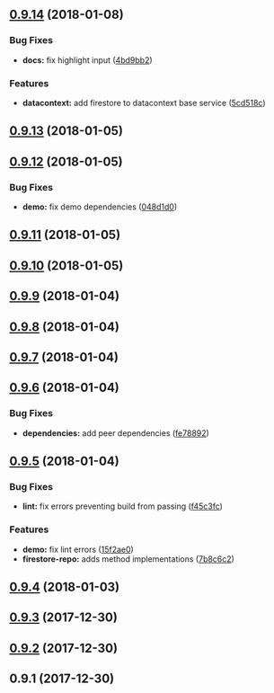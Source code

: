 <a name="0.9.14"></a>
## [0.9.14](https://github.com/alfredoperez/ngx-datacontext/compare/v0.9.13...v0.9.14) (2018-01-08)


### Bug Fixes

* **docs:** fix highlight input  ([4bd9bb2](https://github.com/alfredoperez/ngx-datacontext/commit/4bd9bb2))


### Features

* **datacontext:** add firestore to datacontext base service ([5cd518c](https://github.com/alfredoperez/ngx-datacontext/commit/5cd518c))



<a name="0.9.13"></a>
## [0.9.13](https://github.com/alfredoperez/ngx-datacontext/compare/v0.9.12...v0.9.13) (2018-01-05)



<a name="0.9.12"></a>
## [0.9.12](https://github.com/alfredoperez/ngx-datacontext/compare/v0.9.11...v0.9.12) (2018-01-05)


### Bug Fixes

* **demo:** fix demo dependencies ([048d1d0](https://github.com/alfredoperez/ngx-datacontext/commit/048d1d0))



<a name="0.9.11"></a>
## [0.9.11](https://github.com/alfredoperez/ngx-datacontext/compare/v0.9.10...v0.9.11) (2018-01-05)



<a name="0.9.10"></a>
## [0.9.10](https://github.com/alfredoperez/ngx-datacontext/compare/v0.9.9...v0.9.10) (2018-01-05)



<a name="0.9.9"></a>
## [0.9.9](https://github.com/alfredoperez/ngx-datacontext/compare/v0.9.8...v0.9.9) (2018-01-04)



<a name="0.9.8"></a>
## [0.9.8](https://github.com/alfredoperez/ngx-datacontext/compare/v0.9.7...v0.9.8) (2018-01-04)



<a name="0.9.7"></a>
## [0.9.7](https://github.com/alfredoperez/ngx-datacontext/compare/v0.9.6...v0.9.7) (2018-01-04)



<a name="0.9.6"></a>
## [0.9.6](https://github.com/alfredoperez/ngx-datacontext/compare/v0.9.5...v0.9.6) (2018-01-04)


### Bug Fixes

* **dependencies:** add peer dependencies ([fe78892](https://github.com/alfredoperez/ngx-datacontext/commit/fe78892))



<a name="0.9.5"></a>
## [0.9.5](https://github.com/alfredoperez/ngx-datacontext/compare/v0.9.4...v0.9.5) (2018-01-04)


### Bug Fixes

* **lint:** fix errors preventing build from passing ([f45c3fc](https://github.com/alfredoperez/ngx-datacontext/commit/f45c3fc))


### Features

* **demo:** fix lint errors ([15f2ae0](https://github.com/alfredoperez/ngx-datacontext/commit/15f2ae0))
* **firestore-repo:** adds method implementations ([7b8c6c2](https://github.com/alfredoperez/ngx-datacontext/commit/7b8c6c2))



<a name="0.9.4"></a>
## [0.9.4](https://github.com/alfredoperez/ngx-datacontext/compare/v0.9.3...v0.9.4) (2018-01-03)



<a name="0.9.3"></a>
## [0.9.3](https://github.com/alfredoperez/ngx-datacontext/compare/v0.9.2...v0.9.3) (2017-12-30)



<a name="0.9.2"></a>
## [0.9.2](https://github.com/alfredoperez/ngx-datacontext/compare/v0.9.1...v0.9.2) (2017-12-30)



<a name="0.9.1"></a>
## 0.9.1 (2017-12-30)



